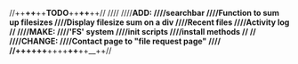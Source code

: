 //++__++__++__TODO__++__++__++//
////
////__ADD:
////searchbar
////Function to sum up filesizes
////Display filesize sum on a div
////Recent files
////Activity log
//
////__MAKE:
////'FS' system
////init scripts
////install methods
//
//
////__CHANGE:
////Contact page to "file request page"
////
//++__++__++__++++__++__++__++//